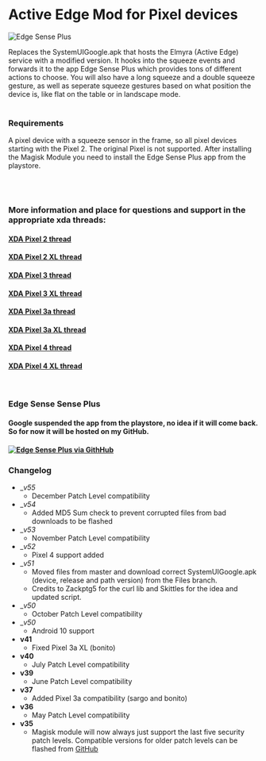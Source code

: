 # Active Edge Mod for Pixel devices

![Edge Sense Plus](https://img.xda-cdn.com/MES6opinXpBdhGjoqHaaP6YuOow=/http%3A%2F%2Fi.imgur.com%2FZscjQRD.png)

Replaces the SystemUIGoogle.apk that hosts the Elmyra (Active Edge) service with a modified version.
It hooks into the squeeze events and forwards it to the app Edge Sense Plus which provides tons of different actions to choose.
You will also have a long squeeze and a double squeeze gesture, as well as seperate squeeze gestures based on what position the device is,
like flat on the table or in landscape mode.
<br/>
<br/>

### Requirements

A pixel device with a squeeze sensor in the frame, so all pixel devices starting with the Pixel 2. The original Pixel is not supported.
After installing the Magisk Module you need to install the Edge Sense Plus app from the playstore.

<br/>
<br/>

### More information and place for questions and support in the appropriate xda threads:

#### [XDA Pixel 2 thread](https://forum.xda-developers.com/pixel-2/themes/root-custom-active-edge-actions-edge-t3732368)
#### [XDA Pixel 2 XL thread](https://forum.xda-developers.com/pixel-2-xl/themes/root-custom-active-edge-actions-edge-t3732383)
#### [XDA Pixel 3 thread](https://forum.xda-developers.com/pixel-3/themes/app-21st-oct-edge-sense-plus-1-10-0-t3856787)
#### [XDA Pixel 3 XL thread](https://forum.xda-developers.com/pixel-3-xl/themes/app-21st-oct-edge-sense-plus-1-10-0-t3856788)
#### [XDA Pixel 3a thread](https://forum.xda-developers.com/pixel-3a/themes/tweet-app-edge-sense-plus-customize-t3928923)
#### [XDA Pixel 3a XL thread](https://forum.xda-developers.com/pixel-3a-xl/themes/app-edge-sense-plus-customize-active-t3928921)
#### [XDA Pixel 4 thread](https://forum.xda-developers.com/pixel-4/themes/app-edge-sense-plus-customize-active-t3996259)
#### [XDA Pixel 4 XL thread](https://forum.xda-developers.com/pixel-4-xl/themes/app-edge-sense-plus-customize-active-t3996257)
<br/>

### Edge Sense Sense Plus
#### Google suspended the app from the playstore, no idea if it will come back. So for now it will be hosted on my GitHub.

#### [![Edge Sense Plus via GithHub]([img]https://i.imgur.com/C6S6AJ1.png[/img])](https://github.com/Magisk-Modules-Repo/active_edge_system_mod/raw/Files/EdgeSensePlus.apk)

### Changelog
* __v55_
  * December Patch Level compatibility
* __v54_
  * Added MD5 Sum check to prevent corrupted files from bad downloads to be flashed
* __v53_
  * November Patch Level compatibility
* __v52_
  * Pixel 4 support added
* __v51_
  * Moved files from master and download correct SystemUIGoogle.apk (device, release and path version) from the Files branch.
  * Credits to Zackptg5 for the curl lib and Skittles for the idea and updated script.
* __v50_
  * October Patch Level compatibility
* __v50_
  * Android 10 support
* __v41__
  * Fixed Pixel 3a XL (bonito)
* __v40__
  * July Patch Level compatibility
* __v39__
  * June Patch Level compatibility
* __v37__
  * Added Pixel 3a compatibility (sargo and bonito)
* __v36__
  * May Patch Level compatibility
* __v35__
  * Magisk module will now always just support the last five security patch levels. Compatible versions for older patch levels can be flashed from [GitHub](https://github.com/Magisk-Modules-Repo/active_edge_system_mod/releases)